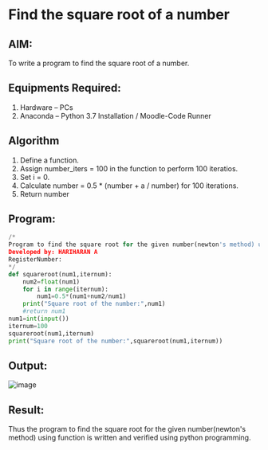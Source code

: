 # Find the square root of a number

## AIM:
To write a program to find the square root of a number.

## Equipments Required:
1. Hardware – PCs
2. Anaconda – Python 3.7 Installation / Moodle-Code Runner

## Algorithm
1. Define a function.
2. Assign number_iters = 100 in the function to perform 100 iteratios.
3. Set i = 0.
4. Calculate  number = 0.5 * (number + a / number) for 100 iterations.
5. Return number

## Program:
```python
/*
Program to find the square root for the given number(newton's method) using function.
Developed by: HARIHARAN A
RegisterNumber: 
*/
def squareroot(num1,iternum):
    num2=float(num1)
    for i in range(iternum):
        num1=0.5*(num1+num2/num1)
    print("Square root of the number:",num1)
    #return num1
num1=int(input())
iternum=100
squareroot(num1,iternum)
print("Square root of the number:",squareroot(num1,iternum))

```

## Output:
![image](https://user-images.githubusercontent.com/120353431/213843919-6cf1eb48-64af-43b6-a8c7-75abe0a7f934.png)

## Result:
Thus the program to find the square root for the given number(newton's method) using function is written and verified using python programming.
